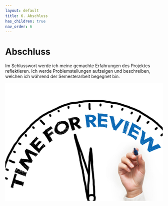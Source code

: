 ```yaml
---
layout: default
title: 6. Abschluss
has_children: true
nav_order: 6
---
```


# Abschluss

Im Schlusswort werde ich meine gemachte Erfahrungen des Projektes reflektieren. Ich werde Problemstellungen aufzeigen und beschreiben, welchen ich während der Semesterarbeit begegnet bin.

![Finished](../../ressources/bilder/review.jpg)